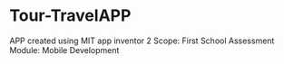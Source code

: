 # Tour-TravelAPP
APP created using MIT app inventor 2
Scope: First School Assessment
Module: Mobile Development
